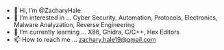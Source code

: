 - 👋 Hi, I’m @ZacharyHale
- 👀 I’m interested in ... Cyber Security, Automation, Protocols, Electronics, Malware Analyzation, Reverse Engineering
- 🌱 I’m currently learning ... X86, Ghidra, C/C++, Hex Editors
- 📫 How to reach me ... zachary.hale19@gmail.com
